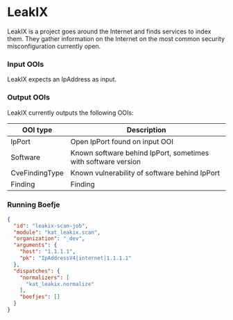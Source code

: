 # LeakIX

LeakIX is a project goes around the Internet and finds services to index them.
They gather information on the Internet on the most common security misconfiguration currently open.

### Input OOIs

LeakIX expects an IpAddress as input.

### Output OOIs

LeakIX currently outputs the following OOIs:

|OOI type|Description|
|---|---|
|IpPort|Open IpPort found on input OOI|
|Software|Known software behind IpPort, sometimes with software version|
|CveFindingType|Known vulnerability of software behind IpPort|
|Finding|Finding|

### Running Boefje

```json
{
  "id": "leakix-scan-job",
  "module": "kat_leakix.scan",
  "organization": "_dev",
  "arguments": {
    "host": "1.1.1.1",
    "pk": "IpAddressV4|internet|1.1.1.1"
  },
  "dispatches": {
    "normalizers": [
      "kat_leakix.normalize"
    ],
    "boefjes": []
  }
}
```
